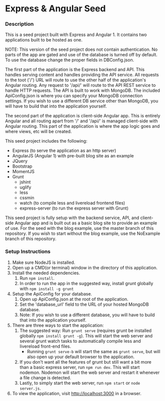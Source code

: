 # Express & Angular Seed

### Description
This is a seed project built with Express and Angular 1. It contains two applications
built to be hosted as one.

NOTE: This version of the seed project does not contain authentication. No parts
      of the app are gated and use of the database is turned off by default.
      To use the database change the proper fields in DBConfig.json.

The first part of the application is the Express backend and API. This handles
serving content and handles providing the API service. All requests to the toot
('/') URL will route to use the other half of the application's Angular routing.
Any request to '/api/<something else>' will route to the API REST service to handle
HTTP requests. The API is built to work with MongoDB. The included ApiConfig.json
is where you can specify your MongoDB connection settings. If you wish to use a
different DB service other than MongoDB, you will have to build that into the
application yourself.

The second part of the application is client-side Angular app. This is entirely
Angular and all routing apart from '/' and '/api/' is managed client-side with
Angular routing. This part of the application is where the app logic goes and where
views, etc will be created.

This seed project includes the following:
- Express (to serve the application as an http server)
- AngularJS (Angular 1) with pre-built blog site as an example
- JQuery
- Bootstrap
- MomentJS
- Grunt
   - jshint
   - uglify
   - less
   - cssmin
   - watch (to compile less and livereload frontend files)
   - express-server (to run the express server with Grunt)

This seed project is fully setup with the backend service, API, and client-side
Angular app and is built out as a basic blog site to provide an example of use.
For the seed with the blog example, use the master branch of this repository.
If you wish to start without the blog example, use the NoExample branch of
this repository.

### Setup Instructions
1. Make sure NodeJS is installed.
2. Open up a CMD(or terminal) window in the directory of this application.
3. Install the needed dependencies.
   1. Run `npm install`.
   2. In order to run the app in the suggested way, install grunt globally with `npm install -g grunt`
4. Setup the ApiConfig for your database.
   1. Open up ApiConfig.json at the root of the application.
   2. Set the 'database_url' field to the URL of your hosted MongoDB database.
   3. Note: If you wish to use a different database, you will have to build that
      into the application yourself.
4. There are three ways to start the application:
   1. The suggested way: Run `grunt serve` (requires grunt be installed globally `npm install grunt -g`). This will start the web server and several
      grunt watch tasks to automatically compile less and livereload front-end files.
         - Running `grunt serve-b` will start the same as `grunt serve`, but will
           also open up your default browser to the application.
   2. If you don't want all the features of grunt but still want a bit more than
      a basic express server, run `npm run dev`. This will start nodemon. Nodemon
      will start the web server and restart it whenever a file change is detected.
   3. Lastly, to simply start the web server, run `npm start` or `node server.js`.
5. To view the application, visit [http://localhost:3000](http://localhost:3000) in a browser.
